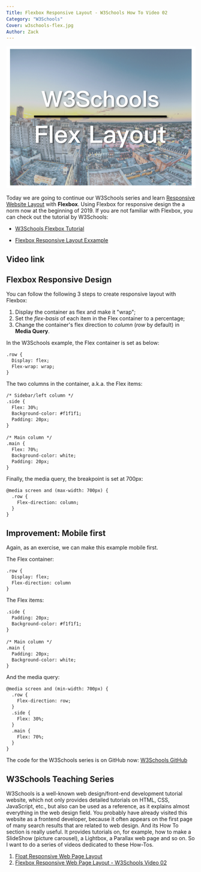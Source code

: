 ```yaml
---
Title: Flexbox Responsive Layout - W3Schools How To Video 02
Category: "W3Schools"
Cover: w3schools-flex.jpg
Author: Zack
---
```


![Flex Responsive Web Page](w3schools-flex.jpg)

Today we are going to continue our W3Schools series and learn [Responsive Website Layout](https://zacklive.com/w3schools-web-layout/) with **Flexbox**. Using Flexbox for responsive design the a norm now at the beginning of 2019. If you are not familiar with Flexbox, you can check out the tutorial by W3Schools:

* [W3Schools Flexbox Tutorial](https://www.w3schools.com/css/css3_flexbox.asp)

* [Flexbox Responsive Layout Exxample](https://www.w3schools.com/howto/tryit.asp?filename=tryhow_make_a_website)

## Video link

## Flexbox Responsive Design

You can follow the following 3 steps to create responsive layout with Flexbox:

1. Display the container as flex and make it "wrap";
2. Set the *flex-basis* of each item in the Flex container to a percentage;
3. Change the container's flex direction to *column* (*row* by default) in **Media Query**.

In the W3Schools example, the Flex container is set as below:

```
.row {
  Display: flex;
  Flex-wrap: wrap;
}
```

The two columns in the container, a.k.a. the Flex items:

```
/* Sidebar/left column */
.side {
  Flex: 30%;
  Background-color: #f1f1f1;
  Padding: 20px;
}

/* Main column */
.main {
  Flex: 70%;
  Background-color: white;
  Padding: 20px;
}
```

Finally, the media query, the breakpoint is set at 700px:

```
@media screen and (max-width: 700px) {
  .row {
    Flex-direction: column;
  }
}
```

## Improvement: Mobile first

Again, as an exercise, we can make this example mobile first.

The Flex container:

```
.row {
  Display: flex;
  Flex-direction: column
}
```

The Flex items:

```
.side {
  Padding: 20px;
  Background-color: #f1f1f1;
}

/* Main column */
.main {
  Padding: 20px;
  Background-color: white;
}
```

And the media query:

```
@media screen and (min-width: 700px) {
  .row {
    Flex-direction: row;
  }
  .side {
    Flex: 30%;
  }
  .main {
    Flex: 70%;
  }
}
```

The code for the W3Schools series is on GitHub now: [W3Schools GitHub](https://github.com/ZacharyChim/W3Schools)

## W3Schools Teaching Series

W3Schools is a well-known web design/front-end development tutorial website, which not only provides detailed tutorials on HTML, CSS, JavaScript, etc., but also can be used as a reference, as it explains almost everything in the web design field. You probably have already visited this website as a frontend developer, because it often appears on the first page of many search results that are related to web design. And its How To section is really useful. It provides tutorials on, for example, how to make a SlideShow (picture carousel), a Lightbox, a Parallax web page and so on. So I want to do a series of videos dedicated to these How-Tos.

1. [Float Responsive Web Page Layout](https://atzack.com/w3schools-web-layout/)
2. [Flexbox Responsive Web Page Layout - W3Schools Video 02](https://atzack.com/w3schools-flex/)